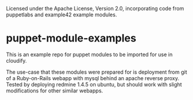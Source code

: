 Licensed under the Apache License, Version 2.0, incorporating code from puppetlabs and example42 example modules.

puppet-module-examples
======================

This is an example repo for puppet modules to be imported for use in cloudify.

The use-case that these modules were prepared for is deployment from git of a Ruby-on-Rails webapp with mysql behind an apache reverse proxy. Tested by deploying redmine 1.4.5 on ubuntu, but should work with slight modifications for other similar webapps.